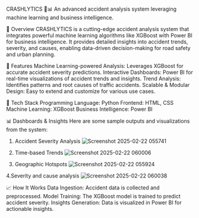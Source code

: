 CRASHLYTICS 🚗📊
An advanced accident analysis system leveraging machine learning and business intelligence.

📖 Overview
CRASHLYTICS is a cutting-edge accident analysis system that integrates powerful machine learning algorithms like XGBoost with Power BI for business intelligence. It provides detailed insights into accident trends, severity, and causes, enabling data-driven decision-making for road safety and urban planning.

🌟 Features
Machine Learning-powered Analysis: Leverages XGBoost for accurate accident severity predictions.
Interactive Dashboards: Power BI for real-time visualizations of accident trends and insights.
Trend Analysis: Identifies patterns and root causes of traffic accidents.
Scalable & Modular Design: Easy to extend and customize for various use cases.

🚀 Tech Stack
Programming Language: Python 
Frontend: HTML, CSS 
Machine Learning: XGBoost
Business Intelligence: Power BI

📊 Dashboards & Insights
Here are some sample outputs and visualizations from the system:


1. Accident Severity Analysis
![Screenshot 2025-02-22 055741](https://github.com/user-attachments/assets/5bcc8549-54d2-4cd6-b157-2d60d96efdbd)

2. Time-based Trends
![Screenshot 2025-02-22 060006](https://github.com/user-attachments/assets/49246755-d27a-404f-8306-f1230db3ba8f)


3. Geographic Hotspots
![Screenshot 2025-02-22 055924](https://github.com/user-attachments/assets/7a5088f1-dad2-498b-ad9f-4678b174cc98)

4.Severity and cause analysis
![Screenshot 2025-02-22 060038](https://github.com/user-attachments/assets/23485f0b-1291-466f-99b1-e86877433331)

📈 How It Works
Data Ingestion: Accident data is collected and preprocessed.
Model Training: The XGBoost model is trained to predict accident severity.
Insights Generation: Data is visualized in Power BI for actionable insights.
